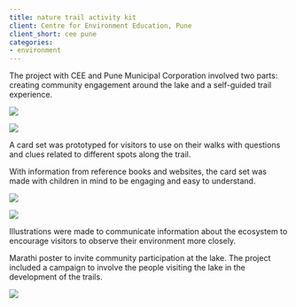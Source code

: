 ```yaml
---
title: nature trail activity kit
client: Centre for Environment Education, Pune
client_short: cee pune
categories:
- environment
---
```


The project with CEE and Pune Municipal Corporation involved two parts: creating community engagement around the lake and a self-guided trail experience.

![]({{site.baseurl}}/images/pashan1.jpg)

![]({{site.baseurl}}/images/pashan4.jpg)

A card set was prototyped for visitors to use on their walks with questions and clues related to different spots along the trail.

With information from reference books and websites, the card set was made with children in mind to be engaging and easy to understand.

![]({{site.baseurl}}/images/pashan2.jpg)

![]({{site.baseurl}}/images/pashan5.jpg)

Illustrations were made to communicate information about the ecosystem to encourage visitors to observe their environment more closely.

Marathi poster to invite community participation at the lake. The project included a campaign to involve the people visiting the lake in the development of the trails.

![]({{site.baseurl}}/images/pashan6.png)
